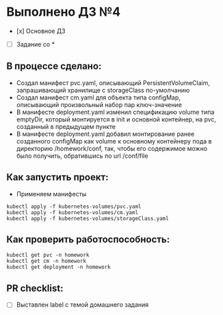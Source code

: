 # Выполнено ДЗ №4

 - [х] Основное ДЗ
 - [ ] Задание со *

## В процессе сделано:
- Создал манифест pvc.yaml, описывающий PersistentVolumeClaim, запрашивающий хранилище с storageClass по-умолчанию
- Создал манифест cm.yaml для объекта типа configMap, описывающий произвольный набор пар ключ-значение
- В манифесте deployment.yaml изменил спецификацию volume типа emptyDir, который монтируется в init и основной контейнер, на pvc, созданный в предыдущем пункте
- В манифесте deployment.yaml добавил монтирование ранее созданного configMap как volume к основному контейнеру пода в директорию /homework/conf, так, чтобы его содержимое можно было получить, обратившись по url /conf/file 

## Как запустить проект:
 - Применяем манифесты
```
kubectl apply -f kubernetes-volumes/pvc.yaml
kubectl apply -f kubernetes-volumes/cm.yaml
kubectl apply -f kubernetes-volumes/storageClass.yaml
```
## Как проверить работоспособность:
```
kubectl get pvc -n homework
kubectl get cm -n homework
kubectl get deployment -n homework
```

## PR checklist:
 - [ ] Выставлен label с темой домашнего задания
